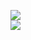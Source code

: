 [![](https://img.shields.io/badge/Made%20With-Github%20Spray-lightgrey.svg?style=for-the-badge&logo=github)](https://github.com/Annihil/github-spray#19334)  
[![](https://i.imgur.com/2DrTn0Z.gif)](https://github.com/Annihil/github-spray)